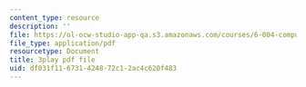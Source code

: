 ```yaml
---
content_type: resource
description: ''
file: https://ol-ocw-studio-app-qa.s3.amazonaws.com/courses/6-004-computation-structures-spring-2017/df031f116731424872c12ac4c620f483_7XEUB_dTaK0.pdf
file_type: application/pdf
resourcetype: Document
title: 3play pdf file
uid: df031f11-6731-4248-72c1-2ac4c620f483
---
```

